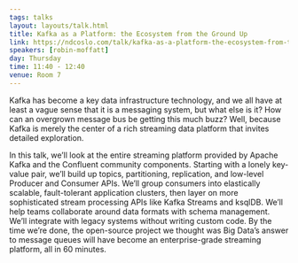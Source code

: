 ```yaml
---
tags: talks
layout: layouts/talk.html
title: Kafka as a Platform: the Ecosystem from the Ground Up
link: https://ndcoslo.com/talk/kafka-as-a-platform-the-ecosystem-from-the-ground-up/
speakers: [robin-moffatt]
day: Thursday
time: 11:40 - 12:40
venue: Room 7
---
```

Kafka has become a key data infrastructure technology, and we all have at least a vague sense that it is a messaging system, but what else is it? How can an overgrown message bus be getting this much buzz? Well, because Kafka is merely the center of a rich streaming data platform that invites detailed exploration.

In this talk, we’ll look at the entire streaming platform provided by Apache Kafka and the Confluent community components. Starting with a lonely key-value pair, we’ll build up topics, partitioning, replication, and low-level Producer and Consumer APIs. We’ll group consumers into elastically scalable, fault-tolerant application clusters, then layer on more sophisticated stream processing APIs like Kafka Streams and ksqlDB. We’ll help teams collaborate around data formats with schema management. We’ll integrate with legacy systems without writing custom code. By the time we’re done, the open-source project we thought was Big Data’s answer to message queues will have become an enterprise-grade streaming platform, all in 60 minutes.